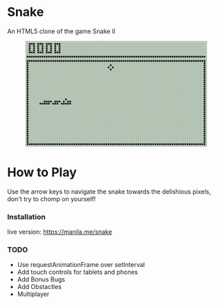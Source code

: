 # Snake
An HTML5 clone of the game Snake II

<p align='center'>
  <img src='images/gameplay.gif' alt='Gameplay of snake game' />
</p>

# How to Play

Use the arrow keys to navigate the snake towards the delishious pixels, don't try to chomp on yourself!

### Installation
live version: https://manila.me/snake

### TODO

- Use requestAnimationFrame over setInterval
- Add touch controls for tablets and phones
- Add Bonus Bugs
- Add Obstactles
- Multiplayer
